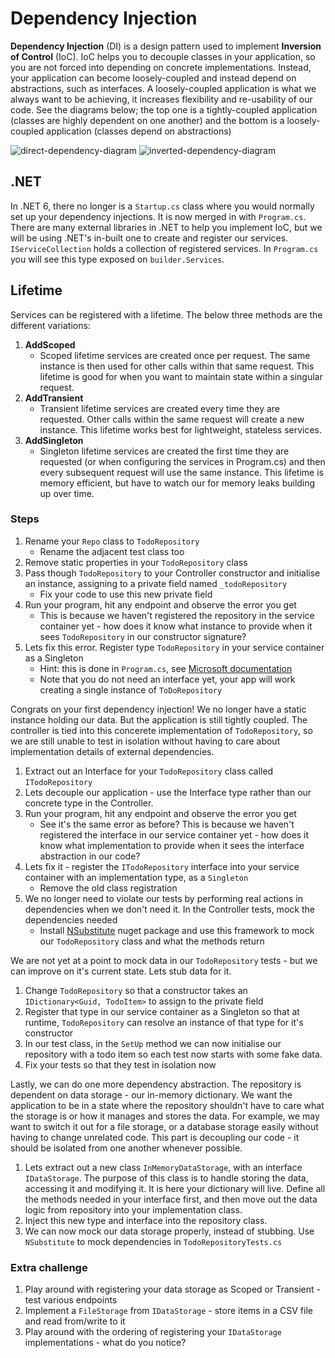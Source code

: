 # Dependency Injection
**Dependency Injection** (DI) is a design pattern used to implement **Inversion of Control** (IoC). IoC helps you to decouple classes in your application, so you are not forced into depending on concrete implementations. Instead, your application can become loosely-coupled and instead depend on abstractions, such as interfaces. A loosely-coupled application is what we always want to be achieving, it increases flexibility and re-usability of our code. See the diagrams below; the top one is a tightly-coupled application (classes are highly dependent on one another) and the bottom is a loosely-coupled application (classes depend on abstractions)

![direct-dependency-diagram](https://docs.microsoft.com/en-us/dotnet/architecture/modern-web-apps-azure/media/image4-1.png)
![inverted-dependency-diagram](https://docs.microsoft.com/en-us/dotnet/architecture/modern-web-apps-azure/media/image4-2.png)

## .NET
In .NET 6, there no longer is a `Startup.cs` class where you would normally set up your dependency injections. It is now merged in with `Program.cs`. There are many external libraries in .NET to help you implement IoC, but we will be using .NET's in-built one to create and register our services. `IServiceCollection` holds a collection of registered services. In `Program.cs` you will see this type exposed on `builder.Services`.

## Lifetime
Services can be registered with a lifetime. The below three methods are the different variations:
1. **AddScoped**
    - Scoped lifetime services are created once per request. The same instance is then used for other calls within that same request. This lifetime is good for when you want to maintain state within a singular request.
1. **AddTransient**
    - Transient lifetime services are created every time they are requested. Other calls within the same request will create a new instance. This lifetime works best for lightweight, stateless services.
1. **AddSingleton**
    - Singleton lifetime services are created the first time they are requested (or when configuring the services in Program.cs) and then every subsequent request will use the same instance. This lifetime is memory efficient, but have to watch our for memory leaks building up over time.

### Steps
1. Rename your `Repo` class to `TodoRepository`
    - Rename the adjacent test class too
1. Remove static properties in your `TodoRepository` class
1. Pass though `TodoRepository` to your Controller constructor and initialise an instance, assigning to a private field named `_todoRepository`
    - Fix your code to use this new private field
1. Run your program, hit any endpoint and observe the error you get
     - This is because we haven't registered the repository in the service container yet - how does it know what instance to provide when it sees `TodoRepository` in our constructor signature?
1. Lets fix this error. Register type `TodoRepository` in your service container as a Singleton
    - Hint: this is done in `Program.cs`, see [Microsoft documentation](https://docs.microsoft.com/en-us/aspnet/core/fundamentals/dependency-injection?view=aspnetcore-6.0#lifetime-and-registration-options)
    - Note that you do not need an interface yet, your app will work creating a single instance of `ToDoRepository`

Congrats on your first dependency injection! We no longer have a static instance holding our data. But the application is still tightly coupled. The controller is tied into this concerete implementation of `TodoRepository`, so we are still unable to test in isolation without having to care about implementation details of external dependencies.
1. Extract out an Interface for your `TodoRepository` class called `ITodoRepository`
1. Lets decouple our application - use the Interface type rather than our concrete type in the Controller.
1. Run your program, hit any endpoint and observe the error you get
     - See it's the same error as before? This is because we haven't registered the interface in our service container yet - how does it know what implementation to provide when it sees the interface abstraction in our code?
1. Lets fix it - register the `ITodoRepository` interface into your service container with an implementation type, as a `Singleton`
    - Remove the old class registration
1. We no longer need to violate our tests by performing real actions in dependencies when we don't need it. In the Controller tests, mock the dependencies needed
    - Install [NSubstitute](https://nsubstitute.github.io/help.html) nuget package and use this framework to mock our `TodoRepository` class and what the methods return

We are not yet at a point to mock data in our `TodoRepository` tests - but we can improve on it's current state. Lets stub data for it.
1. Change `TodoRepository` so that a constructor takes an `IDictionary<Guid, TodoItem>` to assign to the private field
1. Register that type in our service container as a Singleton so that at runtime, `TodoRepository` can resolve an instance of that type for it's constructor
1. In our test class, in the `SetUp` method we can now initialise our repository with a todo item so each test now starts with some fake data.
1. Fix your tests so that they test in isolation now

Lastly, we can do one more dependency abstraction. The repository is dependent on data storage - our in-memory dictionary. We want the application to be in a state where the repository shouldn't have to care what the storage is or how it manages and stores the data. For example, we may want to switch it out for a file storage, or a database storage easily without having to change unrelated code. This part is decoupling our code - it should be isolated from one another whenever possible.
1. Lets extract out a new class `InMemoryDataStorage`, with an interface `IDataStorage`. The purpose of this class is to handle storing the data, accessing it and modifying it. It is here your dictionary will live. Define all the methods needed in your interface first, and then move out the data logic from repository into your implementation class.
1. Inject this new type and interface into the repository class.
1. We can now mock our data storage properly, instead of stubbing. Use `NSubstitute` to mock dependencies in `TodoRepositoryTests.cs`

### Extra challenge
1. Play around with registering your data storage as Scoped or Transient - test various endpoints 
1. Implement a `FileStorage` from `IDataStorage` - store items in a CSV file and read from/write to it
1. Play around with the ordering of registering your `IDataStorage` implementations - what do you notice?